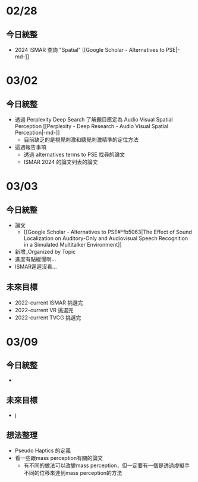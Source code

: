 # 02/28
## 今日統整
- 2024 ISMAR 查詢 "Spatial" [[Google Scholar - Alternatives to PSE|-md-]]
# 03/02
## 今日統整
- 透過 Perplexity Deep Search 了解題目應定為 Audio Visual Spatial Perception [[Perplexity - Deep Research - Audio Visual Spatial Perception|-md-]]
	- 目前缺乏的是視覺刺激和聽覺刺激精準的定位方法
- 這週報告事項
	- 透過 alternatives terms to PSE 找尋的論文
	- ISMAR 2024 的論文列表的論文
# 03/03
## 今日統整
- 論文
	- [[Google Scholar - Alternatives to PSE#^fb5063|The Effect of Sound Localization on Auditory-Only and Audiovisual Speech Recognition in a Simulated Multitalker Environment]]
- 新增_Organized by Topic
- 進度有點緩慢啊...
- ISMAR遲遲沒看...
## 未來目標
- 2022-current ISMAR 挑選完
- 2022-current VR 挑選完
- 2022-current TVCG 挑選完
# 03/09
## 今日統整
- 
## 未來目標
- j
## 想法整理
- Pseudo Haptics 的定義
- 看一些跟mass perception有關的論文
	- 有不同的做法可以改變mass perception，但一定要有一個是透過虛擬手不同的位移來達到mass perception的方法